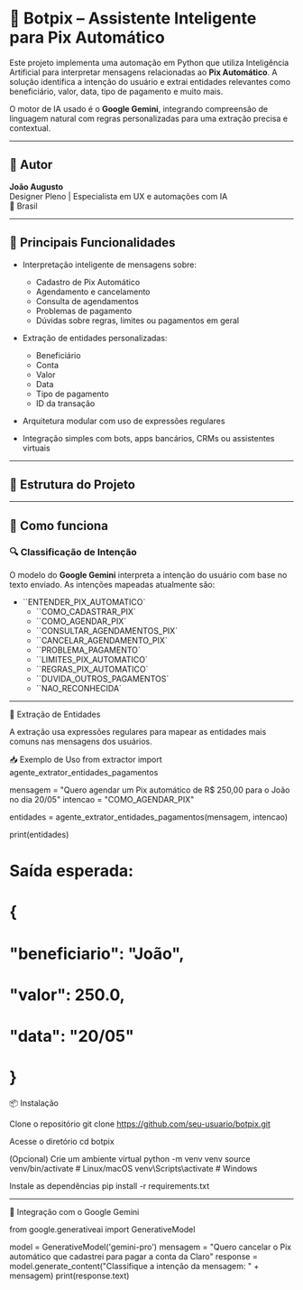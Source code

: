 # 🤖 Botpix – Assistente Inteligente para Pix Automático

Este projeto implementa uma automação em Python que utiliza Inteligência Artificial para interpretar mensagens relacionadas ao **Pix Automático**. A solução identifica a intenção do usuário e extrai entidades relevantes como beneficiário, valor, data, tipo de pagamento e muito mais.

O motor de IA usado é o **Google Gemini**, integrando compreensão de linguagem natural com regras personalizadas para uma extração precisa e contextual.

---

## 👤 Autor

**João Augusto**  
Designer Pleno | Especialista em UX e automações com IA  
📍 Brasil

---

## 🧠 Principais Funcionalidades

- Interpretação inteligente de mensagens sobre:
  - Cadastro de Pix Automático
  - Agendamento e cancelamento
  - Consulta de agendamentos
  - Problemas de pagamento
  - Dúvidas sobre regras, limites ou pagamentos em geral

- Extração de entidades personalizadas:
  - Beneficiário
  - Conta
  - Valor
  - Data
  - Tipo de pagamento
  - ID da transação

- Arquitetura modular com uso de expressões regulares
- Integração simples com bots, apps bancários, CRMs ou assistentes virtuais

---

## 📂 Estrutura do Projeto

---

## 🚀 Como funciona

### 🔍 Classificação de Intenção

O modelo do **Google Gemini** interpreta a intenção do usuário com base no texto enviado. As intenções mapeadas atualmente são:

- ``ENTENDER_PIX_AUTOMATICO`
  - ``COMO_CADASTRAR_PIX`
  - ``COMO_AGENDAR_PIX`
  - ``CONSULTAR_AGENDAMENTOS_PIX`
  - ``CANCELAR_AGENDAMENTO_PIX`
  - ``PROBLEMA_PAGAMENTO`
  - ``LIMITES_PIX_AUTOMATICO`
  - ``REGRAS_PIX_AUTOMATICO`
  - ``DUVIDA_OUTROS_PAGAMENTOS`
  - ``NAO_RECONHECIDA`

---


🧾 Extração de Entidades

A extração usa expressões regulares para mapear as entidades mais comuns nas mensagens dos usuários.

📥 Exemplo de Uso
from extractor import agente_extrator_entidades_pagamentos

mensagem = "Quero agendar um Pix automático de R$ 250,00 para o João no dia 20/05"
intencao = "COMO_AGENDAR_PIX"

entidades = agente_extrator_entidades_pagamentos(mensagem, intencao)

print(entidades)
# Saída esperada:
# {
#   "beneficiario": "João",
#   "valor": 250.0,
#   "data": "20/05"
# }


📦 Instalação

Clone o repositório
git clone https://github.com/seu-usuario/botpix.git

Acesse o diretório
cd botpix

(Opcional) Crie um ambiente virtual
python -m venv venv
source venv/bin/activate  # Linux/macOS
venv\Scripts\activate     # Windows

Instale as dependências
pip install -r requirements.txt

------

🔗 Integração com o Google Gemini

from google.generativeai import GenerativeModel

model = GenerativeModel('gemini-pro')
mensagem = "Quero cancelar o Pix automático que cadastrei para pagar a conta da Claro"
response = model.generate_content("Classifique a intenção da mensagem: " + mensagem)
print(response.text)

